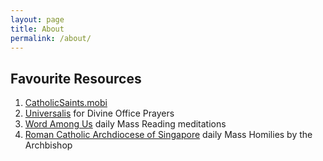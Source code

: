 ```yaml
---
layout: page
title: About
permalink: /about/
---
```


## Favourite Resources
1. [CatholicSaints.mobi](http://catholicsaints.mobi) 
2. [Universalis](http://universalis.com/) for Divine Office Prayers
3. [Word Among Us](https://wau.org/meditations/) daily Mass Reading meditations
4. [Roman Catholic Archdiocese of Singapore](https://www.catholic.sg/archbishop/scripture-reflection/) daily Mass Homilies by the Archbishop

